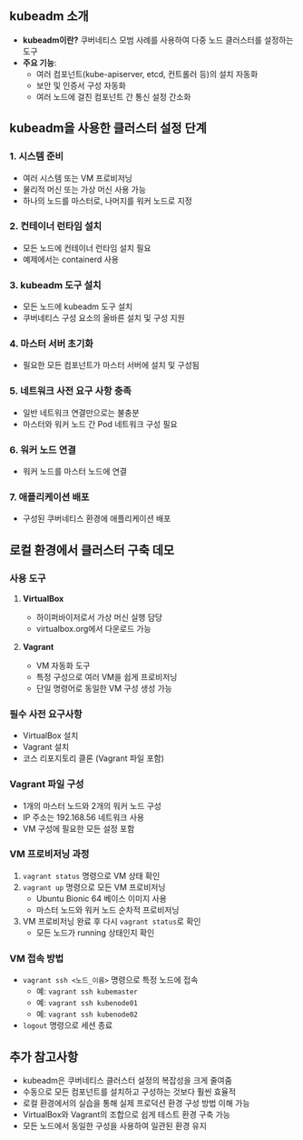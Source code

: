 ## kubeadm 소개

- **kubeadm이란?** 쿠버네티스 모범 사례를 사용하여 다중 노드 클러스터를 설정하는 도구
- **주요 기능**:
    - 여러 컴포넌트(kube-apiserver, etcd, 컨트롤러 등)의 설치 자동화
    - 보안 및 인증서 구성 자동화
    - 여러 노드에 걸친 컴포넌트 간 통신 설정 간소화

## kubeadm을 사용한 클러스터 설정 단계

### 1. 시스템 준비

- 여러 시스템 또는 VM 프로비저닝
- 물리적 머신 또는 가상 머신 사용 가능
- 하나의 노드를 마스터로, 나머지를 워커 노드로 지정

### 2. 컨테이너 런타임 설치

- 모든 노드에 컨테이너 런타임 설치 필요
- 예제에서는 containerd 사용

### 3. kubeadm 도구 설치

- 모든 노드에 kubeadm 도구 설치
- 쿠버네티스 구성 요소의 올바른 설치 및 구성 지원

### 4. 마스터 서버 초기화

- 필요한 모든 컴포넌트가 마스터 서버에 설치 및 구성됨

### 5. 네트워크 사전 요구 사항 충족

- 일반 네트워크 연결만으로는 불충분
- 마스터와 워커 노드 간 Pod 네트워크 구성 필요

### 6. 워커 노드 연결

- 워커 노드를 마스터 노드에 연결

### 7. 애플리케이션 배포

- 구성된 쿠버네티스 환경에 애플리케이션 배포

## 로컬 환경에서 클러스터 구축 데모

### 사용 도구

1. **VirtualBox**
    - 하이퍼바이저로서 가상 머신 실행 담당
    - virtualbox.org에서 다운로드 가능

2. **Vagrant**
    - VM 자동화 도구
    - 특정 구성으로 여러 VM을 쉽게 프로비저닝
    - 단일 명령어로 동일한 VM 구성 생성 가능

### 필수 사전 요구사항

- VirtualBox 설치
- Vagrant 설치
- 코스 리포지토리 클론 (Vagrant 파일 포함)

### Vagrant 파일 구성

- 1개의 마스터 노드와 2개의 워커 노드 구성
- IP 주소는 192.168.56 네트워크 사용
- VM 구성에 필요한 모든 설정 포함

### VM 프로비저닝 과정

1. `vagrant status` 명령으로 VM 상태 확인
2. `vagrant up` 명령으로 모든 VM 프로비저닝
    - Ubuntu Bionic 64 베이스 이미지 사용
    - 마스터 노드와 워커 노드 순차적 프로비저닝
3. VM 프로비저닝 완료 후 다시 `vagrant status`로 확인
    - 모든 노드가 running 상태인지 확인

### VM 접속 방법

- `vagrant ssh <노드_이름>` 명령으로 특정 노드에 접속
    - 예: `vagrant ssh kubemaster`
    - 예: `vagrant ssh kubenode01`
    - 예: `vagrant ssh kubenode02`
- `logout` 명령으로 세션 종료

## 추가 참고사항

- kubeadm은 쿠버네티스 클러스터 설정의 복잡성을 크게 줄여줌
- 수동으로 모든 컴포넌트를 설치하고 구성하는 것보다 훨씬 효율적
- 로컬 환경에서의 실습을 통해 실제 프로덕션 환경 구성 방법 이해 가능
- VirtualBox와 Vagrant의 조합으로 쉽게 테스트 환경 구축 가능
- 모든 노드에서 동일한 구성을 사용하여 일관된 환경 유지
